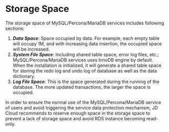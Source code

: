# Storage Space
The storage space of MySQL/Percona/MariaDB services includes following sections:
1. ***Data Space***: Space occupied by data. For example, each empty table will occupy 1M, and with increasing data insertion, the occupied space will be increased.
2. ***System File Space***: Including shared table space, error log files, etc.; MySQL/Percona/MariaDB services uses InnoDB engine by default. When the installation is initialized, it will generate a shared table space for storing the redo log and undo log of database as well as the data dictionary.
3. ***Log File Space***: This is the space generated during the running of the database. The more updated transactions, the larger the space is occupied.

In order to ensure the normal use of the MySQL/Percona/MariaDB service of users and avoid triggering the service data protection mechanism, JD Cloud recommends to reserve enough space in the storage space to prevent a lack of storage space and avoid RDS instance becoming read-only.

